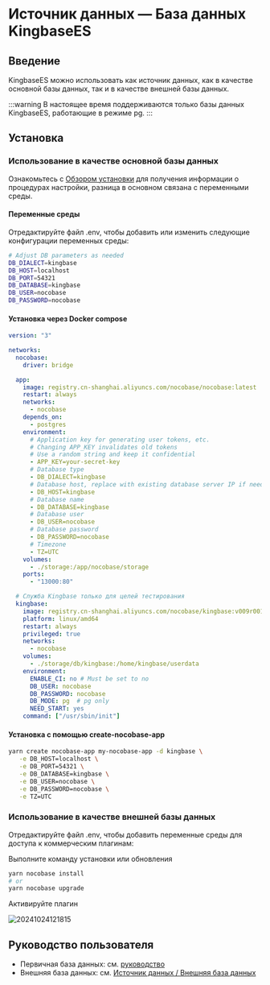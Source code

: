 # Источник данных — База данных KingbaseES

<PluginInfo licenseBundled="true" name="data-source-kingbase"></PluginInfo>

## Введение

KingbaseES можно использовать как источник данных, как в качестве основной базы данных, так и в качестве внешней базы данных.

:::warning
В настоящее время поддерживаются только базы данных KingbaseES, работающие в режиме pg.
:::

## Установка

### Использование в качестве основной базы данных

Ознакомьтесь с [Обзором установки](/welcome/getting-started/installation) для получения информации о процедурах настройки, разница в основном связана с переменными среды.

#### Переменные среды

Отредактируйте файл .env, чтобы добавить или изменить следующие конфигурации переменных среды:

```bash
# Adjust DB parameters as needed
DB_DIALECT=kingbase
DB_HOST=localhost
DB_PORT=54321
DB_DATABASE=kingbase
DB_USER=nocobase
DB_PASSWORD=nocobase
```

#### Установка через Docker compose

```yml
version: "3"

networks:
  nocobase:
    driver: bridge

  app:
    image: registry.cn-shanghai.aliyuncs.com/nocobase/nocobase:latest
    restart: always
    networks:
      - nocobase
    depends_on:
      - postgres
    environment:
      # Application key for generating user tokens, etc.
      # Changing APP_KEY invalidates old tokens
      # Use a random string and keep it confidential
      - APP_KEY=your-secret-key
      # Database type
      - DB_DIALECT=kingbase
      # Database host, replace with existing database server IP if needed
      - DB_HOST=kingbase
      # Database name
      - DB_DATABASE=kingbase
      # Database user
      - DB_USER=nocobase
      # Database password
      - DB_PASSWORD=nocobase
      # Timezone
      - TZ=UTC
    volumes:
      - ./storage:/app/nocobase/storage
    ports:
      - "13000:80"

  # Служба Kingbase только для целей тестирования
  kingbase:
    image: registry.cn-shanghai.aliyuncs.com/nocobase/kingbase:v009r001c001b0030_single_x86
    platform: linux/amd64
    restart: always
    privileged: true
    networks:
      - nocobase
    volumes:
      - ./storage/db/kingbase:/home/kingbase/userdata
    environment:
      ENABLE_CI: no # Must be set to no
      DB_USER: nocobase
      DB_PASSWORD: nocobase
      DB_MODE: pg  # pg only
      NEED_START: yes
    command: ["/usr/sbin/init"]
```

#### Установка с помощью create-nocobase-app

```bash
yarn create nocobase-app my-nocobase-app -d kingbase \
   -e DB_HOST=localhost \
   -e DB_PORT=54321 \
   -e DB_DATABASE=kingbase \
   -e DB_USER=nocobase \
   -e DB_PASSWORD=nocobase \
   -e TZ=UTC
```

### Использование в качестве внешней базы данных

Отредактируйте файл .env, чтобы добавить переменные среды для доступа к коммерческим плагинам:


Выполните команду установки или обновления

```bash
yarn nocobase install
# or
yarn nocobase upgrade
```

Активируйте плагин

![20241024121815](https://static-docs.nocobase.com/20241024121815.png)

## Руководство пользователя

- Первичная база данных: см. [руководство](/handbook)
- Внешняя база данных: см. [Источник данных / Внешняя база данных](/handbook/data-source-manager/external-database)
